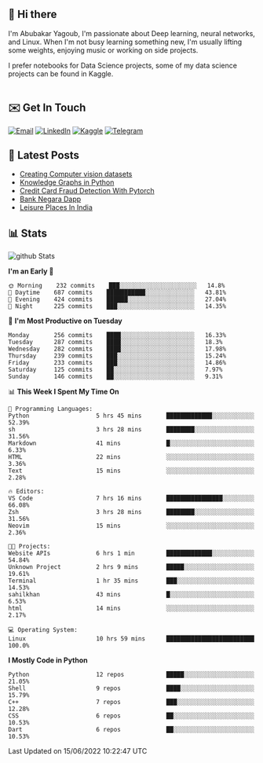 ## 👋 Hi there

I'm Abubakar Yagoub, I'm passionate about Deep learning, neural networks, and
Linux. When I'm not busy learning something new, I'm usually lifting some
weights, enjoying music or working on side projects.

I prefer notebooks for Data Science projects, some of my data science projects
can be found in Kaggle. <br> <br>

## ✉️ Get In Touch

[![Email](https://img.shields.io/badge/Email-f1f1f1?style=for-the-badge&logo=gmail&logoColor=0f111a)](mailto:hi@blacksuan19.dev)
[![LinkedIn](https://img.shields.io/badge/LinkedIn-0077B5?style=for-the-badge&logo=linkedin&logoColor=white)](https://www.linkedin.com/in/blacksuan19/)
[![Kaggle](https://img.shields.io/badge/Kaggle-5acfff?style=for-the-badge&logo=kaggle&logoColor=white)](http://kaggle.com/abubakaryagob/)
[![Telegram](https://img.shields.io/badge/Telegram-2CA5E0?style=for-the-badge&logo=telegram&logoColor=white)](https://t.me/blacksuan19)

## 📩 Latest Posts

<!-- BLOG-POST-LIST:START -->
- [Creating Computer vision datasets](http://blacksuan19.dev/blog/creating-datasets/)
- [Knowledge Graphs in Python](http://blacksuan19.dev/projects/Knowledge_Graphs/)
- [Credit Card Fraud Detection With Pytorch](http://blacksuan19.dev/projects/credit-card-fraud-detection-with-pytorch/)
- [Bank Negara Dapp](http://blacksuan19.dev/projects/bank-negara/)
- [Leisure Places In India](http://blacksuan19.dev/projects/leisure-places-in-india/)
<!-- BLOG-POST-LIST:END -->

## 📊 Stats

![github Stats](https://github-readme-stats.vercel.app/api?username=blacksuan19&theme=github_dark&show_icons=true&count_private=true&custom_title=Github%20Stats&hide_border=true)

<!--START_SECTION:waka-->
**I'm an Early 🐤** 

```text
🌞 Morning    232 commits    ███░░░░░░░░░░░░░░░░░░░░░░   14.8% 
🌆 Daytime    687 commits    ███████████░░░░░░░░░░░░░░   43.81% 
🌃 Evening    424 commits    ██████░░░░░░░░░░░░░░░░░░░   27.04% 
🌙 Night      225 commits    ███░░░░░░░░░░░░░░░░░░░░░░   14.35%

```
📅 **I'm Most Productive on Tuesday** 

```text
Monday       256 commits    ████░░░░░░░░░░░░░░░░░░░░░   16.33% 
Tuesday      287 commits    ████░░░░░░░░░░░░░░░░░░░░░   18.3% 
Wednesday    282 commits    ████░░░░░░░░░░░░░░░░░░░░░   17.98% 
Thursday     239 commits    ███░░░░░░░░░░░░░░░░░░░░░░   15.24% 
Friday       233 commits    ███░░░░░░░░░░░░░░░░░░░░░░   14.86% 
Saturday     125 commits    ██░░░░░░░░░░░░░░░░░░░░░░░   7.97% 
Sunday       146 commits    ██░░░░░░░░░░░░░░░░░░░░░░░   9.31%

```


📊 **This Week I Spent My Time On** 

```text
💬 Programming Languages: 
Python                   5 hrs 45 mins       █████████████░░░░░░░░░░░░   52.39% 
sh                       3 hrs 28 mins       ████████░░░░░░░░░░░░░░░░░   31.56% 
Markdown                 41 mins             █░░░░░░░░░░░░░░░░░░░░░░░░   6.33% 
HTML                     22 mins             ░░░░░░░░░░░░░░░░░░░░░░░░░   3.36% 
Text                     15 mins             ░░░░░░░░░░░░░░░░░░░░░░░░░   2.28%

🔥 Editors: 
VS Code                  7 hrs 16 mins       ████████████████░░░░░░░░░   66.08% 
Zsh                      3 hrs 28 mins       ████████░░░░░░░░░░░░░░░░░   31.56% 
Neovim                   15 mins             ░░░░░░░░░░░░░░░░░░░░░░░░░   2.36%

🐱‍💻 Projects: 
Website APIs             6 hrs 1 min         █████████████░░░░░░░░░░░░   54.84% 
Unknown Project          2 hrs 9 mins        █████░░░░░░░░░░░░░░░░░░░░   19.61% 
Terminal                 1 hr 35 mins        ███░░░░░░░░░░░░░░░░░░░░░░   14.53% 
sahilkhan                43 mins             █░░░░░░░░░░░░░░░░░░░░░░░░   6.53% 
html                     14 mins             ░░░░░░░░░░░░░░░░░░░░░░░░░   2.17%

💻 Operating System: 
Linux                    10 hrs 59 mins      █████████████████████████   100.0%

```

**I Mostly Code in Python** 

```text
Python                   12 repos            █████░░░░░░░░░░░░░░░░░░░░   21.05% 
Shell                    9 repos             ████░░░░░░░░░░░░░░░░░░░░░   15.79% 
C++                      7 repos             ███░░░░░░░░░░░░░░░░░░░░░░   12.28% 
CSS                      6 repos             ██░░░░░░░░░░░░░░░░░░░░░░░   10.53% 
Dart                     6 repos             ██░░░░░░░░░░░░░░░░░░░░░░░   10.53%

```



 Last Updated on 15/06/2022 10:22:47 UTC
<!--END_SECTION:waka-->

